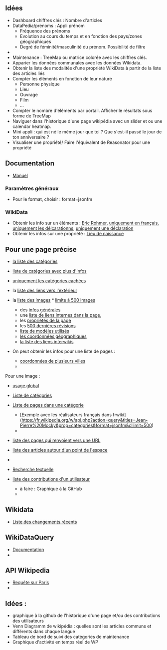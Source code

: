 ## Idées
* Dashboard chiffres clés : Nombre d'articles
* DataPedia/prenoms : Appli prénom 
    * Fréquence des prénoms
    * Evolution au cours du temps et en fonction des pays/zones géographiques
    * Degré de féminité/masculinité du prénom. Possibilité de filtre
* 
* Maintenance : TreeMap ou matrice colorée avec les chiffres clés.
* Apparier les données communales avec les données Wikidata.
* Obtenir la liste des modalités d'une propriété WikiData à partir de la liste des articles liés
* Compter les éléments en fonction de leur nature
     * Personne physique
     * Lieu
     * Ouvrage
     * Film
     * …
* Compter le nombre d'éléments par portail. Afficher le résultats sous forme de TreeMap
* Naviguer dans l'historique d'une page wikipédia avec un slider et ou une calendar heatmap.
* Mini appli : qui est né le même jour que toi ? Que s'est-il passé le jour de ton anniversaire ? 
* Visualiser une propriété/ Faire l'équivalent de Reasonator pour une propriété

## Documentation
* [Manuel](https://www.wikidata.org/w/api.php)

### Paramètres généraux
* Pour le format, choisir : format=jsonfm

### WikiData
* Obtenir les info sur un éléments : [Eric Rohmer](https://www.wikidata.org/w/api.php?action=wbgetentities&ids=Q50764&format=jsonfm), [uniquement en français](https://www.wikidata.org/w/api.php?action=wbgetentities&ids=Q50764&languages=fr&format=jsonfm), [uniquement les délcarationns](https://www.wikidata.org/w/api.php?action=wbgetclaims&entity=Q50764&format=jsonfm), [uniquement une déclaration](https://www.wikidata.org/w/api.php?action=wbgetclaims&entity=Q50764&format=jsonfm&property=P7) 
* Obtenir les infos sur une propriété : [Lieu de naissance](https://www.wikidata.org/w/api.php?action=wbgetentities&ids=P19)

## Pour une page précise
* [la liste des catégories](https://fr.wikipedia.org/w/api.php?action=query&titles=Jean-Pierre%20Mocky&prop=categories&format=jsonfm&cllimit=500)
* [liste de catégories avec plus d'infos](https://fr.wikipedia.org/w/api.php?action=query&titles=Jean-Pierre%20Mocky&prop=categories&format=jsonfm&clprop=timestamp|hidden|sortkey) 
* [uniquement les catégories cachées](https://fr.wikipedia.org/w/api.php?action=query&titles=Jean-Pierre%20Mocky&prop=categories&format=jsonfm&clshow=hidden)
* la [liste des liens vers l'extérieur](https://fr.wikipedia.org/w/api.php?action=query&titles=Jean-Pierre%20Mocky&prop=extlinks&format=jsonfm&ellimit=500) 

* la [liste des images](https://fr.wikipedia.org/w/api.php?action=query&titles=Jean-Pierre%20Mocky&prop=images&format=jsonfm)
      * [limite à 500 images](https://fr.wikipedia.org/w/api.php?action=query&titles=Jean-Pierre%20Mocky&prop=images&format=jsonfm&imlimit=500) 
    * des [infos générales](https://fr.wikipedia.org/w/api.php?action=query&titles=Jean-Pierre%20Mocky&prop=info&format=jsonfm)
    * une [liste de liens internes dans la page](https://fr.wikipedia.org/w/api.php?action=query&titles=%C3%89ric%20Rohmer&prop=links&format=jsonfm&pllimit=500), 
    * les [propriétés de la page](https://fr.wikipedia.org/w/api.php?action=query&titles=Jean-Pierre%20Mocky&prop=pageprops&format=jsonfm)
    * les [500 dernières révisions](https://fr.wikipedia.org/w/api.php?action=query&titles=%C3%89ric%20Rohmer&prop=revisions&format=jsonfm&rvlimit=500&rvprop=size|ids|timestamp|user|userid|comment)
    * [liste de modèles utilisés](https://fr.wikipedia.org/w/api.php?action=query&titles=Jean-Pierre%20Mocky&prop=templates&format=jsonfm&tllimit=500)
    * [les coordonnées géographiques](https://fr.wikipedia.org/w/api.php?action=query&titles=%C3%89pinal&prop=coordinates&format=jsonfm)
    * [la liste des liens interwikis](https://fr.wikipedia.org/w/api.php?action=query&titles=%C3%89ric%20Rohmer&prop=iwlinks&format=jsonfm|iwlimit=500)
* On peut obtenir les infos pour une liste de pages : 
  * [coordonnées de plusieurs villes](https://fr.wikipedia.org/w/api.php?action=query&titles=%C3%89pinal|Paris|Apt&prop=coordinates&format=jsonfm)
  * 

Pour une image : 
 * [usage global](https://www.wikidata.org/w/api.php?action=query&prop=globalusage&titles=File:Example.jpg)


* [Liste de catégories](https://fr.wikipedia.org/w/api.php?action=query&list=allcategories&acprop=size|hidden&aclimit=500&format=jsonfm)
* [Liste de pages dans une catégorie](https://fr.wikipedia.org/w/api.php?action=query&list=categorymembers&cmtitle=Category:Physique&cmlimit=500) 
    * [Exemple avec les réalisateurs français dans frwiki] (https://fr.wikipedia.org/w/api.php?action=query&titles=Jean-Pierre%20Mocky&prop=categories&format=jsonfm&cllimit=500)
    * 

* [liste des pages qui renvoient vers une URL](https://fr.wikipedia.org/w/api.php?action=query&list=exturlusage&euquery=www.liberation.fr&euprop=ids|title|url&format=jsonfm&eulimit=500)
* [liste des articles autour d'un point de l'espace](https://fr.wikipedia.org/w/api.php?action=query&list=geosearch&gsradius=10000&gscoord=37.786971|-122.399677&gslimit=500)
* 

* [Recherche textuelle](https://fr.wikipedia.org/w/api.php?action=query&list=search&srsearch=rohmer)

* [liste des contributions d'un utilisateur](https://fr.wikipedia.org/w/api.php?action=query&list=usercontribs&ucuser=PAC2&uclimit=500&format=jsonfm)
  * à faire : Graphique à la GitHub
  * 
  
## Wikidata
* [Liste des changements récents](http://www.wikidata.org/w/api.php?action=query&list=recentchanges&rcnamespace=0&rcprop=comment&rclimit=max&rcnamespace=0)

## WikiDataQuery
* [Documentation](http://magnusmanske.de/wordpress/?p=72)
* 

## API Wikipedia 
* [Requête sur Paris](https://fr.wikipedia.org/w/api.php?action=query&titles=Paris&prop=pageprops&format=jsonfm)
* 

## Idées :
* graphique à la github de l'historique d'une page et/ou des contributions des utilisateurs
* Venn Diagramm de wikipédia : quelles sont les articles communs et différents dans chaque langue
* Tableau de bord de suivi des catégories de maintenance
* Graphique d'activité en temps réel de WP
